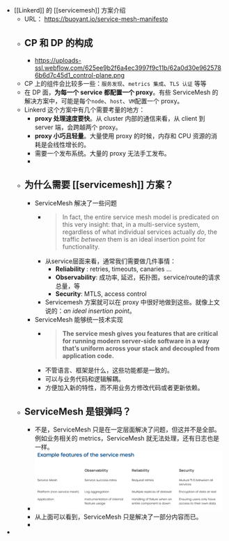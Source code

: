 - [[Linkerd]] 的 [[servicemesh]] 方案介绍
	- URL： https://buoyant.io/service-mesh-manifesto
	- ## CP 和 DP 的构成
		- https://uploads-ssl.webflow.com/625ee9b2f6a4ec3997f9c11b/62a0d30e9625786b6d7c45d1_control-plane.png
	- CP 上的组件会比较多一些：`服务发现`、`metrics 集成`、`TLS 认证` 等等
	- 在 DP 面，**为每一个 service 都配置一个 proxy**。有些 ServiceMesh 的解决方案中，可能是每个`node`、`host`、`VM`配置一个 proxy。
	- Linkerd 这个方案中有几个需要考量的地方：
		- **proxy 处理速度要快**。从 cluster 内部的通信来看，从 client 到 server 端，会跨越两个 proxy。
		- **proxy 小巧且轻量**。大量使用 proxy 的时候，内存和 CPU 资源的消耗是会线性增长的。
		- 需要一个发布系统。大量的 proxy 无法手工发布。
		-
	- ## 为什么需要 [[servicemesh]] 方案？
		- ServiceMesh 解决了一些问题
			- > In fact, the entire service mesh model is predicated on this very insight: that, in a multi-service system, regardless of what individual services actually *do*, the traffic *between* them is an ideal insertion point for functionality.
			- 从service层面来看，通常我们需要做几件事情：
				- **Reliability** : retries, timeouts, canaries ...
				- **Observability**: 成功率, 延迟，拓扑图，service/route的请求总量，等
				- **Security**: MTLS, access control
			- Servicemesh 方案就可以在 proxy 中很好地做到这些。就像上文说的：*an ideal insertion point*。
		- ServiceMesh 能够统一技术实现
			- > **The service mesh gives you features that are critical for running modern server-side software in a way that’s uniform across your stack and decoupled from application code.**
			- 不管语言、框架是什么，这些功能都是一致的。
			- 可以与业务代码和逻辑解耦。
			- 方便加入新的特性，而不用业务方修改代码或者更新依赖。
	- ## ServiceMesh 是银弹吗？
		- 不是，ServiceMesh 只是在一定层面解决了问题，但这并不是全部。例如业务相关的 metrics，ServiceMesh 就无法处理，还有日志也是一样。
		- ![](https://raw.githubusercontent.com/stillfox-lee/image/main/picgo/20230110111246.png)
		- 从上面可以看到，ServiceMesh 只是解决了一部分内容而已。
		-
-